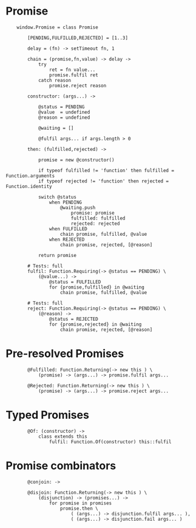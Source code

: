 # Promise

		
		window.Promise = class Promise
		
			[PENDING,FULFILLED,REJECTED] = [1..3]
		
			delay = (fn) -> setTimeout fn, 1
		
			chain = (promise,fn,value) -> delay ->
				try
					ret = fn value...
					promise.fulfil ret
				catch reason
					promise.reject reason
			
			constructor: (args...) ->
			
				@status = PENDING
				@value  = undefined
				@reason = undefined
		
				@waiting = []
			
				@fulfil args... if args.length > 0
		
			then: (fulfilled,rejected) ->
			
				promise = new @constructor()
			
				if typeof fulfilled != 'function' then fulfilled = Function.arguments
				if typeof rejected != 'function' then rejected = Function.identity
				
				switch @status
					when PENDING
						@waiting.push
							promise: promise
							fulfilled: fulfilled
							rejected: rejected
					when FULFILLED
						chain promise, fulfilled, @value
					when REJECTED
						chain promise, rejected, [@reason]
					
				return promise
				
			# Tests: full
			fulfil: Function.Requiring(-> @status == PENDING) \
				(@value...) ->
					@status = FULFILLED
					for {promise,fulfilled} in @waiting
						chain promise, fulfilled, @value
		
			# Tests: full	
			reject: Function.Requiring(-> @status == PENDING) \
				(@reason) ->
					@status = REJECTED
					for {promise,rejected} in @waiting
						chain promise, rejected, [@reason]
			

# Pre-resolved Promises

			
			@Fulfilled: Function.Returning(-> new this ) \
				(promise) -> (args...) -> promise.fulfil args...
				
			@Rejected: Function.Returning(-> new this ) \
				(promise) -> (args...) -> promise.reject args...
			

# Typed Promises

				
			@Of: (constructor) ->
				class extends this
					fulfil: Function.Of(constructor) this::fulfil
			

# Promise combinators

				
			@conjoin: ->
			
			@disjoin: Function.Returning(-> new this ) \
				(disjunction) -> (promises...) ->
					for promise in promises
						promise.then \
							( (args...) -> disjunction.fulfil args... ),
							( (args...) -> disjunction.fail args... )
							
